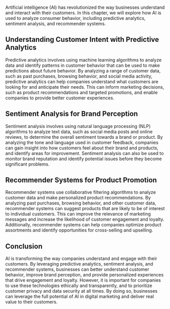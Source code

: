 
Artificial intelligence (AI) has revolutionized the way businesses understand and interact with their customers. In this chapter, we will explore how AI is used to analyze consumer behavior, including predictive analytics, sentiment analysis, and recommender systems.

Understanding Customer Intent with Predictive Analytics
-------------------------------------------------------

Predictive analytics involves using machine learning algorithms to analyze data and identify patterns in customer behavior that can be used to make predictions about future behavior. By analyzing a range of customer data, such as past purchases, browsing behavior, and social media activity, predictive analytics can help companies understand what customers are looking for and anticipate their needs. This can inform marketing decisions, such as product recommendations and targeted promotions, and enable companies to provide better customer experiences.

Sentiment Analysis for Brand Perception
---------------------------------------

Sentiment analysis involves using natural language processing (NLP) algorithms to analyze text data, such as social media posts and online reviews, to determine the overall sentiment towards a brand or product. By analyzing the tone and language used in customer feedback, companies can gain insight into how customers feel about their brand and products, and identify areas for improvement. Sentiment analysis can also be used to monitor brand reputation and identify potential issues before they become significant problems.

Recommender Systems for Product Promotion
-----------------------------------------

Recommender systems use collaborative filtering algorithms to analyze customer data and make personalized product recommendations. By analyzing past purchases, browsing behavior, and other customer data, recommender systems can suggest products that are likely to be of interest to individual customers. This can improve the relevance of marketing messages and increase the likelihood of customer engagement and loyalty. Additionally, recommender systems can help companies optimize product assortments and identify opportunities for cross-selling and upselling.

Conclusion
----------

AI is transforming the way companies understand and engage with their customers. By leveraging predictive analytics, sentiment analysis, and recommender systems, businesses can better understand customer behavior, improve brand perception, and provide personalized experiences that drive engagement and loyalty. However, it is important for companies to use these technologies ethically and transparently, and to prioritize customer privacy and data security at all times. By doing so, businesses can leverage the full potential of AI in digital marketing and deliver real value to their customers.
